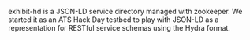 exhibit-hd is a JSON-LD service directory managed with zookeeper. We started it as an ATS Hack Day testbed to play with JSON-LD as a representation for RESTful service schemas using the Hydra format.
